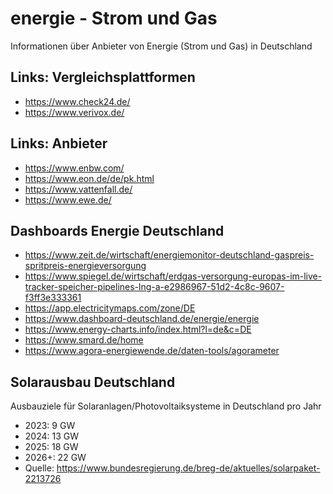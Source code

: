 # energie - Strom und Gas
Informationen über Anbieter von Energie (Strom und Gas) in Deutschland

## Links: Vergleichsplattformen
- https://www.check24.de/
- https://www.verivox.de/

## Links: Anbieter
- https://www.enbw.com/
- https://www.eon.de/de/pk.html
- https://www.vattenfall.de/
- https://www.ewe.de/

## Dashboards Energie Deutschland
- https://www.zeit.de/wirtschaft/energiemonitor-deutschland-gaspreis-spritpreis-energieversorgung
- https://www.spiegel.de/wirtschaft/erdgas-versorgung-europas-im-live-tracker-speicher-pipelines-lng-a-e2986967-51d2-4c8c-9607-f3ff3e333361
- https://app.electricitymaps.com/zone/DE
- https://www.dashboard-deutschland.de/energie/energie
- https://www.energy-charts.info/index.html?l=de&c=DE
- https://www.smard.de/home
- https://www.agora-energiewende.de/daten-tools/agorameter

## Solarausbau Deutschland
Ausbauziele für Solaranlagen/Photovoltaiksysteme in Deutschland pro Jahr
- 2023: 9 GW
- 2024: 13 GW
- 2025: 18 GW
- 2026+: 22 GW
- Quelle: https://www.bundesregierung.de/breg-de/aktuelles/solarpaket-2213726
